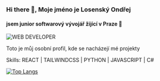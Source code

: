 ### Hi there 👋, Moje jméno je Losenský Ondřej
#### jsem junior softwarový vývojář žijící v Praze 📍
![WEB DEVELOPER]()

Toto je můj osobní profil, kde se nacházejí mé projekty

Skills: REACT | TAILWINDCSS | PYTHON | JAVASCRIPT | C#


[![Top Langs](https://github-readme-stats.vercel.app/api/top-langs/?username=ondrejlosensky)](https://github.com/anuraghazra/github-readme-stats)

